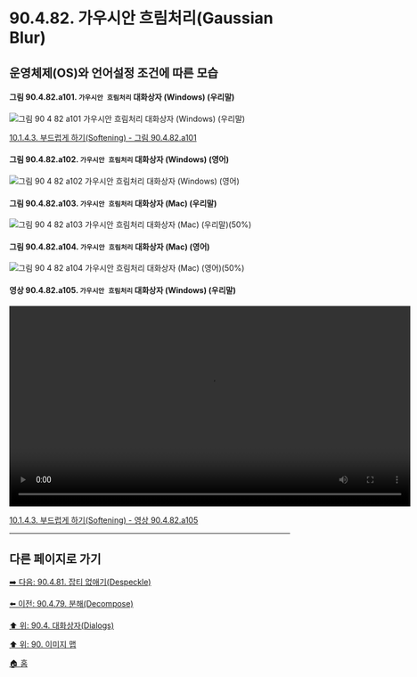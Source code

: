 # 90.4.82. 가우시안 흐림처리(Gaussian Blur)
## 운영체제(OS)와 언어설정 조건에 따른 모습
#### 그림 90.4.82.a101. `가우시안 흐림처리` 대화상자 (Windows) (우리말)
![그림 90 4 82 a101  `가우시안 흐림처리` 대화상자 (Windows) (우리말)](https://github.com/wonder13662/gimp/assets/15767104/b1edba3b-1764-42a5-a6be-0c03be3b662a)

[10.1.4.3. 부드럽게 하기(Softening) - 그림 90.4.82.a101]()

#### 그림 90.4.82.a102. `가우시안 흐림처리` 대화상자 (Windows) (영어)
![그림 90 4 82 a102  `가우시안 흐림처리` 대화상자 (Windows) (영어)](https://github.com/wonder13662/gimp/assets/15767104/2662cd1c-5155-4d4c-9dc7-a542630c1b92)

#### 그림 90.4.82.a103. `가우시안 흐림처리` 대화상자 (Mac) (우리말)
![그림 90 4 82 a103  `가우시안 흐림처리` 대화상자 (Mac) (우리말)(50%)](https://github.com/wonder13662/gimp/assets/15767104/3c340aeb-82d3-462b-84fc-b1c7315ae1d2)

#### 그림 90.4.82.a104. `가우시안 흐림처리` 대화상자 (Mac) (영어)
![그림 90 4 82 a104  `가우시안 흐림처리` 대화상자 (Mac) (영어)(50%)](https://github.com/wonder13662/gimp/assets/15767104/1fc01b68-6a85-4c71-8a2e-a9f8188f9ca6)

#### 영상 90.4.82.a105. `가우시안 흐림처리` 대화상자 (Windows) (우리말)
<video controls="controls" width="720" src="https://github.com/wonder13662/gimp/assets/15767104/4591eca0-d7ee-4e82-81f3-3081031b7676"></video>

[10.1.4.3. 부드럽게 하기(Softening) - 영상 90.4.82.a105]()

***

## 다른 페이지로 가기

[➡️ 다음: 90.4.81. 잡티 없애기(Despeckle)](./90-04-81-despeckle.md)

[⬅️ 이전: 90.4.79. 분해(Decompose)](./90-04-79-decompose.md)

[⬆️ 위: 90.4. 대화상자(Dialogs)](./90-04-00-dialogs.md)

[⬆️ 위: 90. 이미지 맵](./90-00-image-map.md)

[🏠 홈](./00-home.md)
